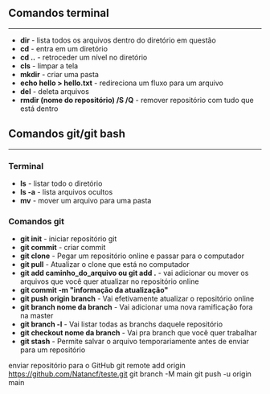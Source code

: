 ## Comandos terminal
---
- **dir** - lista todos os arquivos dentro do diretório em questão
- **cd** - entra em um diretório
- **cd ..** - retroceder um nível no diretório
- **cls** - limpar a tela
- **mkdir** - criar uma pasta
- **echo hello > hello.txt** - redireciona um fluxo para um arquivo
- **del** - deleta arquivos
- **rmdir (nome do repositório) /S /Q** - remover repositório com tudo que está dentro
## Comandos git/git bash
---

### Terminal
- **ls** - listar todo o diretório
- **ls -a** - lista arquivos ocultos
- **mv** - mover um arquivo para uma pasta
### Comandos git
- **git init** - iniciar repositório git
- **git commit** - criar commit
- **git clone** - Pegar um repositório online e passar para o computador
- **git pull** - Atualizar o clone que está no computador
- **git add caminho_do_arquivo ou git add .** - vai adicionar ou mover os arquivos que você quer atualizar no repositório online
- **git commit -m "informação da atualização"**
- **git push origin branch** - Vai efetivamente atualizar o repositório online
- **git branch nome da branch** - Vai adicionar uma nova ramificação fora na master
- **git branch -l** - Vai listar todas as branchs daquele repositório
- **git checkout nome da branch** - Vai pra branch que você quer trabalhar
- **git stash** - Permite salvar o arquivo temporariamente antes de enviar para um repositório

enviar repositório para o GitHub
git remote add origin https://github.com/Natancf/teste.git
git branch -M main
git push -u origin main


